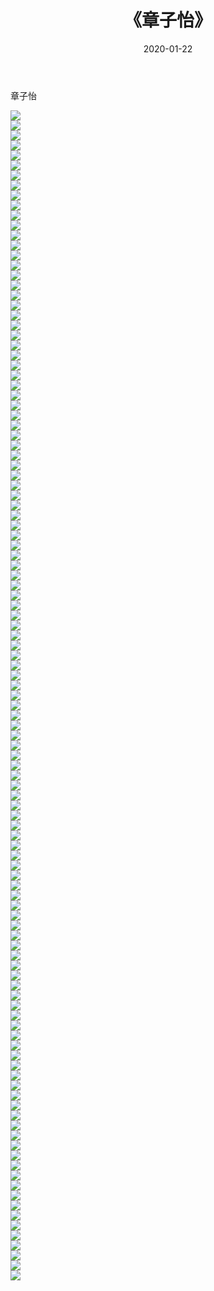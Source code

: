 ﻿---
layout: post
title:  《章子怡》
date:   2020-01-22
img: http://pic.660000.xyz/1:/壁纸/明星魅力/华人明星/章子怡/000.jpg
categories: [美女, 清纯, 唯美]
---

章子怡

 ![](http://pic.660000.xyz/1:/壁纸/明星魅力/华人明星/章子怡/001.jpg) <br>![](http://pic.660000.xyz/1:/壁纸/明星魅力/华人明星/章子怡/002.jpg) <br>![](http://pic.660000.xyz/1:/壁纸/明星魅力/华人明星/章子怡/003.jpg) <br>![](http://pic.660000.xyz/1:/壁纸/明星魅力/华人明星/章子怡/004.jpg) <br>![](http://pic.660000.xyz/1:/壁纸/明星魅力/华人明星/章子怡/005.jpg) <br>![](http://pic.660000.xyz/1:/壁纸/明星魅力/华人明星/章子怡/006.jpg) <br>![](http://pic.660000.xyz/1:/壁纸/明星魅力/华人明星/章子怡/007.jpg) <br>![](http://pic.660000.xyz/1:/壁纸/明星魅力/华人明星/章子怡/008.jpg) <br>![](http://pic.660000.xyz/1:/壁纸/明星魅力/华人明星/章子怡/009.jpg) <br>![](http://pic.660000.xyz/1:/壁纸/明星魅力/华人明星/章子怡/010.jpg) <br>![](http://pic.660000.xyz/1:/壁纸/明星魅力/华人明星/章子怡/011.jpg) <br>![](http://pic.660000.xyz/1:/壁纸/明星魅力/华人明星/章子怡/012.jpg) <br>![](http://pic.660000.xyz/1:/壁纸/明星魅力/华人明星/章子怡/013.jpg) <br>![](http://pic.660000.xyz/1:/壁纸/明星魅力/华人明星/章子怡/014.jpg) <br>![](http://pic.660000.xyz/1:/壁纸/明星魅力/华人明星/章子怡/015.jpg) <br>![](http://pic.660000.xyz/1:/壁纸/明星魅力/华人明星/章子怡/016.jpg) <br>![](http://pic.660000.xyz/1:/壁纸/明星魅力/华人明星/章子怡/017.jpg) <br>![](http://pic.660000.xyz/1:/壁纸/明星魅力/华人明星/章子怡/018.jpg) <br>![](http://pic.660000.xyz/1:/壁纸/明星魅力/华人明星/章子怡/019.jpg) <br>![](http://pic.660000.xyz/1:/壁纸/明星魅力/华人明星/章子怡/020.jpg) <br>![](http://pic.660000.xyz/1:/壁纸/明星魅力/华人明星/章子怡/021.jpg) <br>![](http://pic.660000.xyz/1:/壁纸/明星魅力/华人明星/章子怡/022.jpg) <br>![](http://pic.660000.xyz/1:/壁纸/明星魅力/华人明星/章子怡/023.jpg) <br>![](http://pic.660000.xyz/1:/壁纸/明星魅力/华人明星/章子怡/024.jpg) <br>![](http://pic.660000.xyz/1:/壁纸/明星魅力/华人明星/章子怡/025.jpg) <br>![](http://pic.660000.xyz/1:/壁纸/明星魅力/华人明星/章子怡/026.jpg) <br>![](http://pic.660000.xyz/1:/壁纸/明星魅力/华人明星/章子怡/027.jpg) <br>![](http://pic.660000.xyz/1:/壁纸/明星魅力/华人明星/章子怡/028.jpg) <br>![](http://pic.660000.xyz/1:/壁纸/明星魅力/华人明星/章子怡/029.jpg) <br>![](http://pic.660000.xyz/1:/壁纸/明星魅力/华人明星/章子怡/030.jpg) <br>![](http://pic.660000.xyz/1:/壁纸/明星魅力/华人明星/章子怡/031.jpg) <br>![](http://pic.660000.xyz/1:/壁纸/明星魅力/华人明星/章子怡/032.jpg) <br>![](http://pic.660000.xyz/1:/壁纸/明星魅力/华人明星/章子怡/033.jpg) <br>![](http://pic.660000.xyz/1:/壁纸/明星魅力/华人明星/章子怡/034.jpg) <br>![](http://pic.660000.xyz/1:/壁纸/明星魅力/华人明星/章子怡/035.jpg) <br>![](http://pic.660000.xyz/1:/壁纸/明星魅力/华人明星/章子怡/036.jpg) <br>![](http://pic.660000.xyz/1:/壁纸/明星魅力/华人明星/章子怡/037.jpg) <br>![](http://pic.660000.xyz/1:/壁纸/明星魅力/华人明星/章子怡/038.jpg) <br>![](http://pic.660000.xyz/1:/壁纸/明星魅力/华人明星/章子怡/039.jpg) <br>![](http://pic.660000.xyz/1:/壁纸/明星魅力/华人明星/章子怡/040.jpg) <br>![](http://pic.660000.xyz/1:/壁纸/明星魅力/华人明星/章子怡/041.jpg) <br>![](http://pic.660000.xyz/1:/壁纸/明星魅力/华人明星/章子怡/042.jpg) <br>![](http://pic.660000.xyz/1:/壁纸/明星魅力/华人明星/章子怡/043.jpg) <br>![](http://pic.660000.xyz/1:/壁纸/明星魅力/华人明星/章子怡/044.jpg) <br>![](http://pic.660000.xyz/1:/壁纸/明星魅力/华人明星/章子怡/045.jpg) <br>![](http://pic.660000.xyz/1:/壁纸/明星魅力/华人明星/章子怡/046.jpg) <br>![](http://pic.660000.xyz/1:/壁纸/明星魅力/华人明星/章子怡/047.jpg) <br>![](http://pic.660000.xyz/1:/壁纸/明星魅力/华人明星/章子怡/048.jpg) <br>![](http://pic.660000.xyz/1:/壁纸/明星魅力/华人明星/章子怡/049.jpg) <br>![](http://pic.660000.xyz/1:/壁纸/明星魅力/华人明星/章子怡/050.jpg) <br>![](http://pic.660000.xyz/1:/壁纸/明星魅力/华人明星/章子怡/051.jpg) <br>![](http://pic.660000.xyz/1:/壁纸/明星魅力/华人明星/章子怡/052.jpg) <br>![](http://pic.660000.xyz/1:/壁纸/明星魅力/华人明星/章子怡/053.jpg) <br>![](http://pic.660000.xyz/1:/壁纸/明星魅力/华人明星/章子怡/054.jpg) <br>![](http://pic.660000.xyz/1:/壁纸/明星魅力/华人明星/章子怡/055.jpg) <br>![](http://pic.660000.xyz/1:/壁纸/明星魅力/华人明星/章子怡/056.jpg) <br>![](http://pic.660000.xyz/1:/壁纸/明星魅力/华人明星/章子怡/057.jpg) <br>![](http://pic.660000.xyz/1:/壁纸/明星魅力/华人明星/章子怡/058.jpg) <br>![](http://pic.660000.xyz/1:/壁纸/明星魅力/华人明星/章子怡/059.jpg) <br>![](http://pic.660000.xyz/1:/壁纸/明星魅力/华人明星/章子怡/060.jpg) <br>![](http://pic.660000.xyz/1:/壁纸/明星魅力/华人明星/章子怡/061.jpg) <br>![](http://pic.660000.xyz/1:/壁纸/明星魅力/华人明星/章子怡/062.jpg) <br>![](http://pic.660000.xyz/1:/壁纸/明星魅力/华人明星/章子怡/063.jpg) <br>![](http://pic.660000.xyz/1:/壁纸/明星魅力/华人明星/章子怡/064.jpg) <br>![](http://pic.660000.xyz/1:/壁纸/明星魅力/华人明星/章子怡/065.jpg) <br>![](http://pic.660000.xyz/1:/壁纸/明星魅力/华人明星/章子怡/066.jpg) <br>![](http://pic.660000.xyz/1:/壁纸/明星魅力/华人明星/章子怡/067.jpg) <br>![](http://pic.660000.xyz/1:/壁纸/明星魅力/华人明星/章子怡/068.jpg) <br>![](http://pic.660000.xyz/1:/壁纸/明星魅力/华人明星/章子怡/069.jpg) <br>![](http://pic.660000.xyz/1:/壁纸/明星魅力/华人明星/章子怡/070.jpg) <br>![](http://pic.660000.xyz/1:/壁纸/明星魅力/华人明星/章子怡/071.jpg) <br>![](http://pic.660000.xyz/1:/壁纸/明星魅力/华人明星/章子怡/072.jpg) <br>![](http://pic.660000.xyz/1:/壁纸/明星魅力/华人明星/章子怡/073.jpg) <br>![](http://pic.660000.xyz/1:/壁纸/明星魅力/华人明星/章子怡/074.jpg) <br>![](http://pic.660000.xyz/1:/壁纸/明星魅力/华人明星/章子怡/075.jpg) <br>![](http://pic.660000.xyz/1:/壁纸/明星魅力/华人明星/章子怡/076.jpg) <br>![](http://pic.660000.xyz/1:/壁纸/明星魅力/华人明星/章子怡/077.jpg) <br>![](http://pic.660000.xyz/1:/壁纸/明星魅力/华人明星/章子怡/078.jpg) <br>![](http://pic.660000.xyz/1:/壁纸/明星魅力/华人明星/章子怡/079.jpg) <br>![](http://pic.660000.xyz/1:/壁纸/明星魅力/华人明星/章子怡/080.jpg) <br>![](http://pic.660000.xyz/1:/壁纸/明星魅力/华人明星/章子怡/081.jpg) <br>![](http://pic.660000.xyz/1:/壁纸/明星魅力/华人明星/章子怡/082.jpg) <br>![](http://pic.660000.xyz/1:/壁纸/明星魅力/华人明星/章子怡/083.jpg) <br>![](http://pic.660000.xyz/1:/壁纸/明星魅力/华人明星/章子怡/084.jpg) <br>![](http://pic.660000.xyz/1:/壁纸/明星魅力/华人明星/章子怡/085.jpg) <br>![](http://pic.660000.xyz/1:/壁纸/明星魅力/华人明星/章子怡/086.jpg) <br>![](http://pic.660000.xyz/1:/壁纸/明星魅力/华人明星/章子怡/087.jpg) <br>![](http://pic.660000.xyz/1:/壁纸/明星魅力/华人明星/章子怡/088.jpg) <br>![](http://pic.660000.xyz/1:/壁纸/明星魅力/华人明星/章子怡/089.jpg) <br>![](http://pic.660000.xyz/1:/壁纸/明星魅力/华人明星/章子怡/090.jpg) <br>![](http://pic.660000.xyz/1:/壁纸/明星魅力/华人明星/章子怡/091.jpg) <br>![](http://pic.660000.xyz/1:/壁纸/明星魅力/华人明星/章子怡/092.jpg) <br>![](http://pic.660000.xyz/1:/壁纸/明星魅力/华人明星/章子怡/093.jpg) <br>![](http://pic.660000.xyz/1:/壁纸/明星魅力/华人明星/章子怡/094.jpg) <br>![](http://pic.660000.xyz/1:/壁纸/明星魅力/华人明星/章子怡/095.jpg) <br>![](http://pic.660000.xyz/1:/壁纸/明星魅力/华人明星/章子怡/096.jpg) <br>![](http://pic.660000.xyz/1:/壁纸/明星魅力/华人明星/章子怡/097.jpg) <br>![](http://pic.660000.xyz/1:/壁纸/明星魅力/华人明星/章子怡/098.jpg) <br>![](http://pic.660000.xyz/1:/壁纸/明星魅力/华人明星/章子怡/099.jpg) <br>![](http://pic.660000.xyz/1:/壁纸/明星魅力/华人明星/章子怡/100.jpg) <br>![](http://pic.660000.xyz/1:/壁纸/明星魅力/华人明星/章子怡/101.jpg) <br>![](http://pic.660000.xyz/1:/壁纸/明星魅力/华人明星/章子怡/102.jpg) <br>![](http://pic.660000.xyz/1:/壁纸/明星魅力/华人明星/章子怡/103.jpg) <br>![](http://pic.660000.xyz/1:/壁纸/明星魅力/华人明星/章子怡/104.jpg) <br>![](http://pic.660000.xyz/1:/壁纸/明星魅力/华人明星/章子怡/105.jpg) <br>![](http://pic.660000.xyz/1:/壁纸/明星魅力/华人明星/章子怡/106.jpg) <br>![](http://pic.660000.xyz/1:/壁纸/明星魅力/华人明星/章子怡/107.jpg) <br>![](http://pic.660000.xyz/1:/壁纸/明星魅力/华人明星/章子怡/108.jpg) <br>![](http://pic.660000.xyz/1:/壁纸/明星魅力/华人明星/章子怡/109.jpg) <br>![](http://pic.660000.xyz/1:/壁纸/明星魅力/华人明星/章子怡/110.jpg) <br>![](http://pic.660000.xyz/1:/壁纸/明星魅力/华人明星/章子怡/111.jpg) <br>![](http://pic.660000.xyz/1:/壁纸/明星魅力/华人明星/章子怡/112.jpg) <br>![](http://pic.660000.xyz/1:/壁纸/明星魅力/华人明星/章子怡/113.jpg) <br>![](http://pic.660000.xyz/1:/壁纸/明星魅力/华人明星/章子怡/114.jpg) <br>![](http://pic.660000.xyz/1:/壁纸/明星魅力/华人明星/章子怡/115.jpg) <br>![](http://pic.660000.xyz/1:/壁纸/明星魅力/华人明星/章子怡/116.jpg) <br>![](http://pic.660000.xyz/1:/壁纸/明星魅力/华人明星/章子怡/117.jpg) <br>